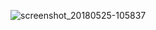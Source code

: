 
![screenshot_20180525-105837]([IMG]http://fs1.directupload.net/images/180525/temp/ki7x2sxz.png[/IMG])
